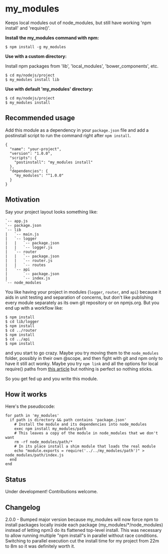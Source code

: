 # my_modules
Keeps local modules out of node_modules, but still have working 'npm install' and 'require()'.

**Install the my_modules command with npm:**

```
$ npm install -g my_modules
```

**Use with a custom directory:**

Install npm packages from 'lib', 'local_modules', 'bower_components', etc.

```
$ cd my/nodejs/project
$ my_modules install lib
```

**Use with default 'my_modules' directory:**

```
$ cd my/nodejs/project
$ my_modules install
```

## Recommended usage

Add this module as a dependency in your `package.json` file and add a postinstall script to run the command right after `npm install`.

```
{
  "name": "your-project",
  "version": "1.0.0",
  "scripts": {
    "postinstall": "my_modules install"
  },
  "dependencies": {
    "my_modules": "^1.0.0"
  }
}
```

## Motivation

Say your project layout looks something like:
```
`-- app.js
`-- package.json
`-- lib
|   `-- main.js
|   `-- logger
|   |   `-- package.json
|   |   `-- logger.js
|   `-- router
|   |   `-- package.json
|   |   `-- router.js
|   |   `-- routes
|   `-- api
|       `-- package.json
|       `-- index.js
`-- node_modules
```

You like having your project in modules (`logger`, `router`, and `api`) because it aids in unit testing and separation of concerns, but don't like publishing every module separately as its own git repository or on npmjs.org. But you end up with a workflow like:

```
$ npm install
$ cd lib/logger
$ npm install
$ cd ../router
$ npm install
$ cd ../api
$ npm install
```

and you start to go crazy. Maybe you try moving them to the `node_modules` folder, possibly in their own @scope, and then fight with git and npm only to have it still act wonky. Maybe you try `npm link` and all the options for local require() paths from [this article](https://gist.github.com/branneman/8048520) but nothing is perfect so nothing sticks.

So you get fed up and you write this module.

## How it works

Here's the pseudocode:

```
for path in 'my_modules'
  if path is directory && path contains 'package.json'
    # Install the module and its dependencies into node_modules
    exec npm install my_modules/path
    # This leaves a copy of the module in node_modules that we don't want
    rm -rf node_modules/path/*
    # In its place install a shim module that loads the real module
    echo "module.exports = require('../../my_modules/path')" > node_modules/path/index.js
  end
end
```

## Status

Under development! Contributions welcome.

## Changelog

2.0.0 - Bumped major version because my_modules will now force npm to install packages locally inside each package (my_modules/*/node_modules) instead of letting npm3 do its flattened top-level install. This was necessary to allow running multiple "npm install"s in parallel without race conditions. Switching to parallel execution cut the install time for my project from 22m to 8m so it was definitely worth it.
